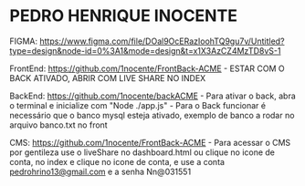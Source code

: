 # PEDRO HENRIQUE INOCENTE

FIGMA: https://www.figma.com/file/DOal9OcERazIoohTQ9gu7v/Untitled?type=design&node-id=0%3A1&mode=design&t=x1X3AzCZ4MzTD8vS-1

FrontEnd: https://github.com/1nocente/FrontBack-ACME  -  ESTAR COM O BACK ATIVADO, ABRIR COM LIVE SHARE NO INDEX

BackEnd: https://github.com/1nocente/backACME - Para ativar o back, abra o terminal e inicialize com "Node ./app.js" - Para o Back funcionar é necessário que o banco mysql esteja ativado, exemplo de banco a rodar no arquivo banco.txt no front

CMS: https://github.com/1nocente/FrontBack-ACME - Para acessar o CMS por gentileza use o liveShare no dashboard.html ou clique no icone de conta, no index e clique no icone de conta, e use a conta pedrohrino13@gmail.com e a senha Nn@031551




